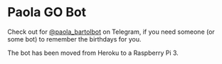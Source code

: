 # Paola GO Bot

Check out for [@paola_bartolbot](https://t.me/paola_bartolbot) on Telegram, if you need someone (or some bot) to remember the birthdays for you.

The bot has been moved from Heroku to a Raspberry Pi 3.


